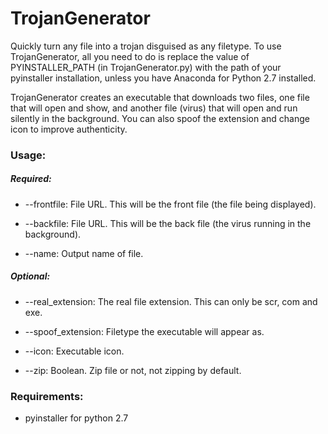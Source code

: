 # TrojanGenerator

Quickly turn any file into a trojan disguised as any filetype. To use TrojanGenerator, all you need to do is replace the value of PYINSTALLER_PATH (in TrojanGenerator.py) with the path of your pyinstaller installation, unless you have Anaconda for Python 2.7 installed.

TrojanGenerator creates an executable that downloads two files, one file that will open and show, and another file (virus) that will open and run silently in the background. You can also spoof the extension and change icon to improve authenticity.



### Usage:

##### Required:

* --frontfile: File URL. This will be the front file (the file being displayed).

* --backfile: File URL. This will be the back file (the virus running in the background).

* --name: Output name of file.

##### Optional:

* --real_extension: The real file extension. This can only be scr, com and exe.

* --spoof_extension:  Filetype the executable will appear as.

* --icon: Executable icon.

* --zip: Boolean. Zip file or not, not zipping by default.



### Requirements:

- pyinstaller for python 2.7
